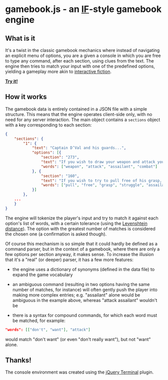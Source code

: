 gamebook.js - an [IF](http://en.wikipedia.org/wiki/Interactive_fiction)-style gamebook engine
=========================================

What is it
----------

It's a twist in the classic gamebook mechanics where instead of
navigating an explicit menu of options, you are a given a console in
which you are free to type any command, after each section, using
clues from the text. The engine then tries to match your input with
one of the predefined options, yielding a gameplay more akin to
[interactive fiction][1].

[1]: http://en.wikipedia.org/wiki/Interactive_fiction

[**Try it!**](http://projectaon.org/staff/christian/gamebook.js)

How it works
------------

The gamebook data is entirely contained in a JSON file with a simple
structure. This means that the engine operates client-side only, with
no need for any server interaction. The main object contains a
`sections` object with a key corresponding to each section:

```json
{
    "sections": {
        "1": {
            "text": "Captain D’Val and his guards...",
            "options": [{
                "section": "273",
                "text": "If you wish to draw your weapon and attack your unknown assailant,\nturn to 273.",
                "words": ["weapon", "attack", "assailant", "combat"]
            }, {
                "section": "160",
                "text": "If you wish to try to pull free of his grasp, turn to 160.",
                "words": ["pull", "free", "grasp", "struggle", "assailant"]
            }]
        },
    ...
    }
}
```

The engine will tokenize the player's input and try to match it
against each option's list of words, with a certain tolerance (using
the [Levenshtein distance][2]). The option with the greatest number of
matches is considered the chosen one (a confirmation is asked though).

Of course this mechanism is so simple that it could hardly be defined
as a command parser, but in the context of a gamebook, where there are
only a few options per section anyway, it makes sense. To increase the
illusion that it's a "real" (or deeper) parser, it has a few more
features:

* the engine uses a dictionary of synonyms (defined in the data file)
  to expand the game vocabulary

* an ambiguous command (resulting in two options having the same
  number of matches, for instance) will often gently push the player
  into making more complex entries; e.g. "assailant" alone would be
  ambiguous in the example above, whereas "attack assailant" wouldn't
  be

* there is a syntax for compound commands, for which each word must be
  matched, for example:

```json
"words": [["don't", "want"], "attack"]
```

would match "don't want" (or even "don't really want"), but not "want"
alone.

[2]: http://en.wikipedia.org/wiki/Levenshtein_distance

Thanks!
-------

The console environment was created using the [jQuery Terminal][3]
plugin.

[3]: http://terminal.jcubic.pl
